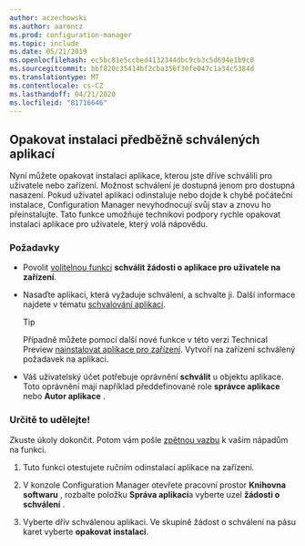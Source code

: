 ```yaml
---
author: aczechowski
ms.author: aaroncz
ms.prod: configuration-manager
ms.topic: include
ms.date: 05/21/2019
ms.openlocfilehash: ec5bc81e5ccbed4132344dbc9cb3c5d694e1b9c0
ms.sourcegitcommit: bbf820c35414bf2cba356f30fe047c1a34c5384d
ms.translationtype: MT
ms.contentlocale: cs-CZ
ms.lasthandoff: 04/21/2020
ms.locfileid: "81716646"
---
```

## <a name="retry-the-install-of-pre-approved-applications"></a><a name="bkmk_retry"></a>Opakovat instalaci předběžně schválených aplikací

<!--4336307-->

Nyní můžete opakovat instalaci aplikace, kterou jste dříve schválili pro uživatele nebo zařízení. Možnost schválení je dostupná jenom pro dostupná nasazení. Pokud uživatel aplikaci odinstaluje nebo dojde k chybě počáteční instalace, Configuration Manager nevyhodnocují svůj stav a znovu ho přeinstalujte. Tato funkce umožňuje technikovi podpory rychle opakovat instalaci aplikace pro uživatele, který volá nápovědu.

### <a name="prerequisites"></a>Požadavky

- Povolit [volitelnou funkci](../../../../servers/manage/install-in-console-updates.md#bkmk_options) **schválit žádosti o aplikace pro uživatele na zařízení**.  

- Nasaďte aplikaci, která vyžaduje schválení, a schvalte ji. Další informace najdete v tématu [schvalování aplikací](../../../../../apps/deploy-use/app-approval.md#bkmk_email-approve).  

    > [!Tip]  
    > Případně můžete pomocí další nové funkce v této verzi Technical Preview [nainstalovat aplikace pro zařízení](#bkmk_device-app). Vytvoří na zařízení schválený požadavek na aplikaci.  

- Váš uživatelský účet potřebuje oprávnění **schválit** u objektu aplikace. Toto oprávnění mají například předdefinované role **správce aplikace** nebo **Autor aplikace** .

### <a name="try-it-out"></a>Určitě to udělejte!

Zkuste úkoly dokončit. Potom vám pošle [zpětnou vazbu](../../../../understand/find-help.md#product-feedback) k vašim nápadům na funkci.

1. Tuto funkci otestujete ručním odinstalací aplikace na zařízení.

1. V konzole Configuration Manager otevřete pracovní prostor **Knihovna softwaru** , rozbalte položku **Správa aplikací**a vyberte uzel **žádosti o schválení** .

1. Vyberte dřív schválenou aplikaci. Ve skupině žádost o schválení na pásu karet vyberte **opakovat instalaci**.
